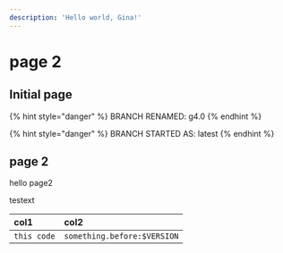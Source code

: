 ```yaml
---
description: 'Hello world, Gina!'
---
```


# page 2

## Initial page

{% hint style="danger" %}
BRANCH RENAMED: g4.0
{% endhint %}

{% hint style="danger" %}
BRANCH STARTED AS: latest
{% endhint %}

## page 2

hello page2

testext

| col1 | col2 |
| :--- | :--- |
| `this code` | `something.before:$VERSION` |

